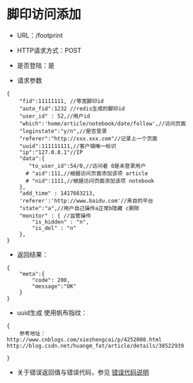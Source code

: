 # 脚印访问添加

- URL：/footprint 

- HTTP请求方式：POST

- 是否登陆：是

- 请求参数 

```
{
    "fid":11111111, //等宽脚印id
    "auto_fid":1232 //redis生成的脚印id
    "user_id" : 52,//用户id  
    "which":'home/article/notebook/date/follow',//访问页面
    "loginstate":"y/n",//是否登录
    "referer":"http://xxx.xxx.com"//记录上一个页面
    "uuid":111111111,//客户端唯一标识
    "ip":"127.0.0.1"//IP
    "data":{
       "to_user_id":54/0,//访问者 0是未登录用户
      # "aid":111,//根据访问页面添加该项 article
      # "nid":1111,//根据访问页面添加该项 notebook
    },
    "add_time" : 1417663213,
    'referer':'http://www.baidu.com'//来自的平台
    "state":"a",//用户自己操作a正常b隐藏 c删除 
    "monitor" : { //监管操作
        "is_hidden" : "n",
        "is_del" : "n"
    },
}
```

- 返回结果：

```
{
    "meta":{
        "code": 200,
        "message":"OK"
    } 
}
```

- uuid生成
使用帆布指纹：

```
{
    参考地址：
http://www.cnblogs.com/xiezhengcai/p/4252008.html
http://blog.csdn.net/huangm_fat/article/details/38522939

}

```





- 关于错误返回值与错误代码，参见 [错误代码说明](../README.md)
